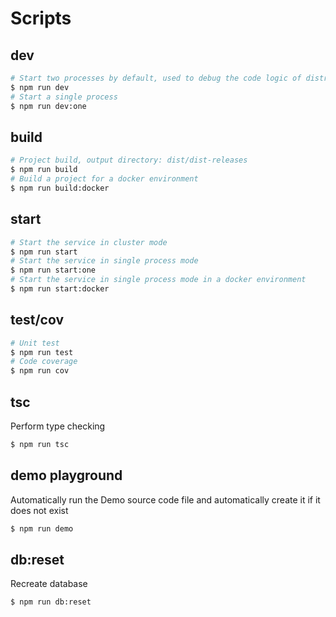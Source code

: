 # Scripts

## dev

``` bash
# Start two processes by default, used to debug the code logic of distributed scenarios
$ npm run dev
# Start a single process
$ npm run dev:one
```

## build

``` bash
# Project build, output directory: dist/dist-releases
$ npm run build
# Build a project for a docker environment
$ npm run build:docker
```

## start

``` bash
# Start the service in cluster mode
$ npm run start
# Start the service in single process mode
$ npm run start:one
# Start the service in single process mode in a docker environment
$ npm run start:docker
```

## test/cov

``` bash
# Unit test
$ npm run test
# Code coverage
$ npm run cov
```

## tsc

Perform type checking

``` bash
$ npm run tsc
```

## demo playground

Automatically run the Demo source code file and automatically create it if it does not exist

``` bash
$ npm run demo
```

## db:reset

Recreate database

``` bash
$ npm run db:reset
```
